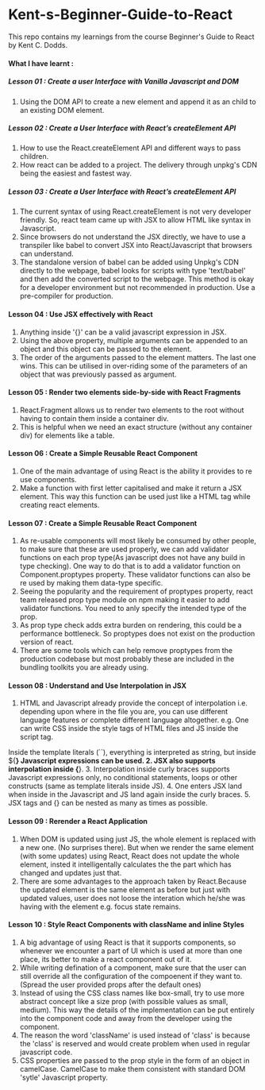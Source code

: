 # Kent-s-Beginner-Guide-to-React
This repo contains my learnings from the course Beginner's Guide to React by Kent C. Dodds.

#### What I have learnt : 

##### Lesson 01 : Create a user Interface with Vanilla Javascript and DOM    

1. Using the DOM API to create a new element and append it as an child to an existing DOM element.


##### Lesson 02 : Create a User Interface with React’s createElement API

1. How to use the React.createElement API and different ways to pass children.
2. How react can be added to a project. The delivery through unpkg's CDN being the easiest and fastest way.

##### Lesson 03 : Create a User Interface with React’s createElement API

1. The current syntax of using React.createElement is not very developer friendly. So, react team came up with JSX to allow HTML like syntax in Javascript.
2. Since browsers do not understand the JSX directly, we have to use a transpiler like babel to convert JSX into React/Javascript that browsers can understand.
3. The standalone version of babel can be added using Unpkg's CDN directly to the webpage, babel looks for scripts with type 'text/babel' and then add the converted script to the webpage. This method is okay for a developer environment but not recommended in production. Use a pre-compiler for production.

#### Lesson 04 : Use JSX effectively with React

1. Anything inside '{}' can be a valid javascript expression in JSX. 
2. Using the above property, multiple arguments can be appended to an object and this object can be passed to the element. 
3. The order of the arguments passed to the element matters. The last one wins. This can be utilised in over-riding some of the parameters of an object that was previously passed as argument.

#### Lesson 05 : Render two elements side-by-side with React Fragments

1. React.Fragment allows us to render two elements to the root without having to contain them inside a container div.
2. This is helpful when we need an exact structure (without any container div) for elements like a table.


#### Lesson 06 : Create a Simple Reusable React Component

1. One of the main advantage of using React is the ability it provides to re use components. 
2. Make a function with first letter capitalised and make it return a JSX element. 
This way this function can be used just like a HTML tag while creating react elements.

#### Lesson 07 : Create a Simple Reusable React Component

1. As re-usable components will most likely be consumed by other people, to make sure that these are used properly, we can add validator functions on each prop type(As javascript does not have any build in type checking). One way to do that is to add a validator function on Component.proptypes property. These validator functions can also be re used by making them data-type specific.
2. Seeing the popularity and the requirement of proptypes property, react team released prop type module on npm making it easier to add validator functions. You need to anly specify the intended type of the prop.
3. As prop type check adds extra burden on rendering, this could be a performance bottleneck. So proptypes does not exist on the production version of react. 
4. There are some tools which can help remove proptypes from the production codebase but most probably these are included in the bundling toolkits you are already using.

#### Lesson 08 : Understand and Use Interpolation in JSX

1. HTML and Javascript already provide the concept of interpolation i.e. depending upon where in the file you are, you can use different language features or complete different language altogether. 
e.g. One can write CSS inside the style tags of HTML files and JS inside the script tag.

Inside the template literals (``), everything is interpreted as string, but inside ${__} Javascript expressions can be used.
2. JSX also supports interpolation inside {__}.
3. Interpolation inside curly braces supports Javascript expressions only, no conditional statements, loops or other constructs (same as template literals inside JS).
4. One enters JSX land when inside <tags> in the Javascript and JS land again inside the curly braces.
5. JSX tags and {} can be nested as many as times as possible.


#### Lesson 09 : Rerender a React Application

1. When DOM is updated using just JS, the whole element is replaced with a new one. (No surprises there). But when we render the same element (with some updates) using React, React does not update the whole element, insted it intelligentally calculates the the part which has changed and updates just that.
2. There are some advantages to the approach taken by React.Because the updated element is the same element as before but just with updated values, user does not loose the interation which he/she was having with the element e.g. focus state remains.

#### Lesson 10 : Style React Components with className and inline Styles

1. A big advantage of using React is that it supports components, so whenever we encounter a part of UI which is used at more than one place, its better to make a react component out of it.
2. While writing defination of a component, make sure that the user can still override all the configuration of the compoenent if they want to. (Spread the user provided props after the default ones)
3. Instead of using the CSS class names like box-small, try to use more abstract concept like a size prop (with possible values as small, medium). This way the details of the implementation can be put entirely into the component code and away from the developer using the component.
4. The reason the word 'className' is used instead of 'class' is because the 'class' is reserved and would create problem when used in regular javascript code.
5. CSS properties are passed to the prop style in the form of an object in camelCase. CamelCase to make them consistent with standard DOM 'sytle' Javascript property. 
